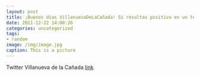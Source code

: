 ```yaml
---
layout: post
title: ¡Buenos días VillanuevaDeLaCañada! Si resultas positivo en un test de antígenos o eres contacto estrecho de un positivo, este e...
date: 2021-12-22 14:00:26
categories: uncategorized
tags:
- random
image: /img/image.jpg
caption: This is a picture
---
```

Twitter Villanueva de la Cañada [link](https://twitter.com/AytoVDLCanada/status/1473564451509002244)

